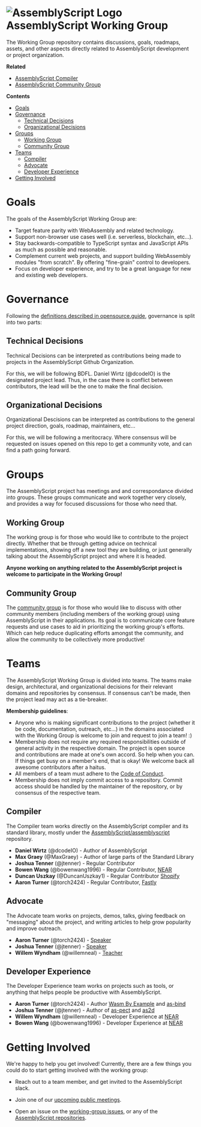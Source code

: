 ![AssemblyScript Logo](https://avatars1.githubusercontent.com/u/28916798?s=64) AssemblyScript Working Group
=================

The Working Group repository contains discussions, goals, roadmaps, assets, and other aspects directly related to AssemblyScript development or project organization.

**Related**

* [AssemblyScript Compiler](https://github.com/AssemblyScript/assemblyscript)
* [AssemblyScript Community Group](https://github.com/AssemblyScript/community-group)

**Contents**

* [Goals](#goals)
* [Governance](#governance)
  * [Technical Decisions](#technical-decisions)
  * [Organizational Decisions](#organizational-decisions)
* [Groups](#groups)
  * [Working Group](#working-group)
  * [Community Group](#community-group)
* [Teams](#teams)
  * [Compiler](#compiler)
  * [Advocate](#advocate)
  * [Developer Experience](#developer-experience)
* [Getting Involved](#getting-involved)

# Goals

The goals of the AssemblyScript Working Group are:

* Target feature parity with WebAssembly and related technology.
* Support non-browser use cases well (i.e. serverless, blockchain, etc...).
* Stay backwards-compatible to TypeScript syntax and JavaScript APIs as much as possible and reasonable.
* Complement current web projects, and support building WebAssembly modules "from scratch". By offering "fine-grain" control to developers.
* Focus on developer experience, and try to be a great language for new and existing web developers. 

# Governance

Following the [definitions described in opensource.guide](https://opensource.guide/leadership-and-governance/#what-are-some-of-the-common-governance-structures-for-open-source-projects), governance is split into two parts:

## Technical Decisions

Technical Decisions can be interpreted as contributions being made to projects in the AssemblyScript Github Organization.

For this, we will be following BDFL. Daniel Wirtz (@dcodeIO) is the designated project lead. Thus, in the case there is conflict between contributors, the lead will be the one to make the final decision.

## Organizational Decisions

Organizational Descisions can be interpreted as contributions to the general project direction, goals, roadmap, maintainers, etc...

For this, we will be following a meritocracy. Where consensus will be requested on issues opened on this repo to get a community vote, and can find a path going forward.

# Groups

The AssemblyScript project has meetings and and correspondance divided into groups. These groups communicate and work together very closely, and provides a way for focused discussions for those who need that.

## Working Group

The working group is for those who would like to contribute to the project directly. Whether that be through getting advice on technical implementations, showing off a new tool they are building, or just generally talking about the AssemblyScript project and where it is headed.

**Anyone working on anything related to the AssemblyScript project is welcome to participate in the Working Group!**

## Community Group

The [community group](https://github.com/AssemblyScript/community-group) is for those who would like to discuss with other community members (including members of the working group) using AssemblyScript in their applications. Its goal is to communicate core feature requests and use cases to aid in prioritizing the working group's efforts.  Which can help reduce duplicating efforts amongst the community, and allow the community to be collectively more productive!

# Teams

The AssemblyScript Working Group is divided into teams. The teams make design, architectural, and organizational decisions for their relevant domains and repositories by consensus. If consensus can't be made, then the project lead may act as a tie-breaker.

**Membership guidelines**:

* Anyone who is making significant contributions to the project (whether it be code, documentation, outreach, etc...) in the domains associated with the Working Group is welcome to join and request to join a team! :)
* Membership does not require any required responsibilities outside of general activity in the respective domain. The project is open source and contributions are made at one's own accord. So help when you can. If things get busy on a member's end, that is okay! We welcome back all awesome contributors after a haitus.
* All members of a team must adhere to the [Code of Conduct](./CODE_OF_CONDUCT.md).
* Membership does not imply commit access to a repository. Commit access should be handled by the maintainer of the repository, or by consensus of the respective team.

## Compiler

The Compiler team works directly on the AssemblyScript compiler and its standard library, mostly under the [AssemblyScript/assemblyscript](https://github.com/AssemblyScript/assemblyscript) repository.

* **Daniel Wirtz** (@dcodeIO) - Author of AssemblyScript
* **Max Graey** (@MaxGraey) - Author of large parts of the Standard Library
* **Joshua Tenner** (@jtenner) - Regular Contributor
* **Bowen Wang** (@bowenwang1996) - Regular Contributor, [NEAR](https://nearprotocol.com/)
* **Duncan Uszkay** (@DuncanUszkay1) - Regular Contributor [Shopify](https://www.shopify.com/)
* **Aaron Turner** (@torch2424) - Regular Contributor, [Fastly](https://www.fastly.com/)

## Advocate

The Advocate team works on projects, demos, talks, giving feedback on "messaging" about the project, and writing articles to help grow popularity and improve outreach.

* **Aaron Turner** (@torch2424) - [Speaker](https://youtu.be/ZlL1nduatZQ)
* **Joshua Tenner** (@jtenner) - [Speaker](https://dev.to/jtenner/an-assemblyscript-primer-for-typescript-developers-lf1)
* **Willem Wyndham** (@willemneal) - [Teacher](http://www.cs.umd.edu/class/spring2019/cmsc388I/assemblyscript.html)

## Developer Experience

The Developer Experience team works on projects such as tools, or anything that helps people be productive with AssemblyScript.

* **Aaron Turner** (@torch2424) - Author [Wasm By Example](https://github.com/torch2424/wasm-by-example) and [as-bind](https://github.com/torch2424/as-bind)
* **Joshua Tenner** (@jtenner) - Author of [as-pect](https://github.com/jtenner/as-pect) and [as2d](https://github.com/as2d/as2d)
* **Willem Wyndham** (@willemneal) - Developer Experience at [NEAR](https://nearprotocol.com)
* **Bowen Wang** (@bowenwang1996) - Developer Experience at [NEAR](https://nearprotocol.com)

# Getting Involved

We're happy to help you get involved! Currently, there are a few things you could do to start getting involved with the working group:

* Reach out to a team member, and get invited to the AssemblyScript slack.

* Join one of our [upcoming public meetings](https://github.com/AssemblyScript/working-group/issues?q=is%3Aissue+is%3Aopen+public+meeting).

* Open an issue on the [working-group issues](https://github.com/AssemblyScript/working-group/issues), or any of the [AssemblyScript repositories](https://github.com/AssemblyScript).

